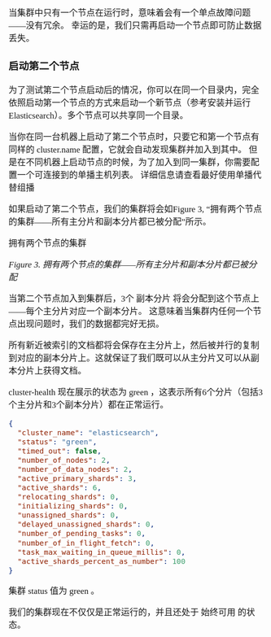 <span  style="font-family: Simsun,serif; font-size: 17px; ">

当集群中只有一个节点在运行时，意味着会有一个单点故障问题——没有冗余。 幸运的是，我们只需再启动一个节点即可防止数据丢失。

### 启动第二个节点

为了测试第二个节点启动后的情况，你可以在同一个目录内，完全依照启动第一个节点的方式来启动一个新节点（参考安装并运行 Elasticsearch）。多个节点可以共享同一个目录。

当你在同一台机器上启动了第二个节点时，只要它和第一个节点有同样的 cluster.name 配置，它就会自动发现集群并加入到其中。 但是在不同机器上启动节点的时候，为了加入到同一集群，你需要配置一个可连接到的单播主机列表。 详细信息请查看最好使用单播代替组播

如果启动了第二个节点，我们的集群将会如Figure 3, “拥有两个节点的集群——所有主分片和副本分片都已被分配”所示。  

拥有两个节点的集群

*Figure 3. 拥有两个节点的集群——所有主分片和副本分片都已被分配*

当第二个节点加入到集群后，3个 副本分片 将会分配到这个节点上——每个主分片对应一个副本分片。 这意味着当集群内任何一个节点出现问题时，我们的数据都完好无损。

所有新近被索引的文档都将会保存在主分片上，然后被并行的复制到对应的副本分片上。这就保证了我们既可以从主分片又可以从副本分片上获得文档。

cluster-health 现在展示的状态为 green ，这表示所有6个分片（包括3个主分片和3个副本分片）都在正常运行。

~~~json
{
  "cluster_name": "elasticsearch",
  "status": "green", 
  "timed_out": false,
  "number_of_nodes": 2,
  "number_of_data_nodes": 2,
  "active_primary_shards": 3,
  "active_shards": 6,
  "relocating_shards": 0,
  "initializing_shards": 0,
  "unassigned_shards": 0,
  "delayed_unassigned_shards": 0,
  "number_of_pending_tasks": 0,
  "number_of_in_flight_fetch": 0,
  "task_max_waiting_in_queue_millis": 0,
  "active_shards_percent_as_number": 100
}
~~~

集群 status 值为 green 。

我们的集群现在不仅仅是正常运行的，并且还处于 始终可用 的状态。

</span>